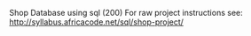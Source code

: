 Shop Database using sql (200)
For raw project instructions see: http://syllabus.africacode.net/sql/shop-project/
